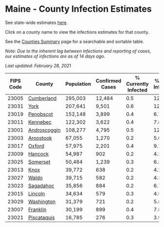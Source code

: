 # Maine - County Infection Estimates

See state-wide estimates [here](/infections/us-me).

Click on a county name to view the infections estimates for that county.

See the [Counties Summary](/infections/summary-counties) page for a searchable and sortable table.

*Note: Due to the inherent lag between infections and reporting of cases, our estimates of infections are as of 14 days ago.*

*Last updated: February 28, 2021*

|   FIPS Code |                       County |   Population |   Confirmed Cases |   % Currently Infected |   % Total Infected |
|-------------|------------------------------|--------------|-------------------|------------------------|--------------------|
|       23005 |     [Cumberland](cumberland) |      295,003 |            12,484 |                    0.5 |               12.3 |
|       23031 |                 [York](york) |      207,641 |             9,501 |                    0.6 |               12.4 |
|       23019 |       [Penobscot](penobscot) |      152,148 |             3,899 |                    0.4 |                6.7 |
|       23011 |         [Kennebec](kennebec) |      122,302 |             3,622 |                    0.4 |                7.8 |
|       23001 | [Androscoggin](androscoggin) |      108,277 |             4,795 |                    0.5 |               12.0 |
|       23003 |       [Aroostook](aroostook) |       67,055 |             1,270 |                    0.2 |                5.0 |
|       23017 |             [Oxford](oxford) |       57,975 |             2,201 |                    0.4 |                9.7 |
|       23009 |           [Hancock](hancock) |       54,987 |               902 |                    0.2 |                4.2 |
|       23025 |         [Somerset](somerset) |       50,484 |             1,239 |                    0.3 |                6.3 |
|       23013 |                 [Knox](knox) |       39,772 |               638 |                    0.2 |                4.2 |
|       23027 |               [Waldo](waldo) |       39,715 |               582 |                    0.2 |                4.3 |
|       23023 |       [Sagadahoc](sagadahoc) |       35,856 |               884 |                    0.2 |                6.7 |
|       23015 |           [Lincoln](lincoln) |       34,634 |               579 |                    0.3 |                4.5 |
|       23029 |     [Washington](washington) |       31,379 |               721 |                    0.2 |                5.8 |
|       23007 |         [Franklin](franklin) |       30,199 |               899 |                    0.4 |                7.8 |
|       23021 |   [Piscataquis](piscataquis) |       16,785 |               276 |                    0.3 |                3.9 |